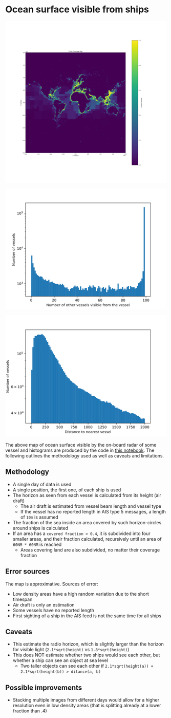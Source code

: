 # Ocean surface visible from ships

![Ocean visibility](horizon-coverage.svg)

![Number of vessels seeing a vessel](number-of-visible-vessels-histogram.svg)

![Distance to nearest other vessel](distance-to-nearest-vessel-histogram.svg)

The above map of ocean surface visible by the on-board radar of some vessel and histograms are produced by the code in [this notebook](CoverageMap.ipynb). The following outlines the methodology used as well as caveats and limitations.

## Methodology

* A single day of data is used
* A single position, the first one, of each ship is used
* The horizon as seen from each vessel is calculated from its height (air draft)
  * The air draft is estimated from vessel beam length and vessel type
  * If the vessel has no reported length in AIS type 5 messages, a length of `10m` is assumed
* The fraction of the sea inside an area covered by such horizon-circles around ships is calculated
* If an area has a `covered fraction > 0.4`, it is subdivided into four smaller areas, and their fraction calculated, recursively until an area of `60NM * 60NM` is reached
  * Areas covering land are also subdivided, no matter their coverage fraction

## Error sources
The map is approximative. Sources of error:

* Low density areas have a high random variation due to the short timespan
* Air draft is only an estimation
* Some vessels have no reported length
* First sighting of a ship in the AIS feed is not the same time for all ships

## Caveats

* This estimate the radio horizon, which is slightly larger than the horizon for visible light (`2.1*sqrt(height)` vs `1.8*sqrt(height)`)
* This does NOT estimate whether two ships would see each other, but whether a ship can see an object at sea level
  * Two taller objects can see each other if `2.1*sqrt(height(a)) + 2.1*sqrt(height(b)) > ditance(a, b)`

## Possible improvements

* Stacking multiple images from different days would allow for a higher resolution even in low density areas (that is splitting already at a lower fraction than .4)
